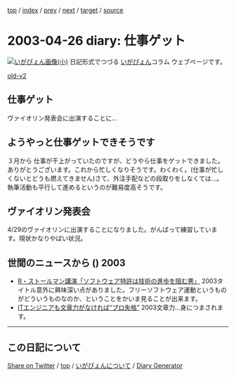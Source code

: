 [top](../index.html) 
 / [index](index.html) 
 / [prev](https://igapyon.github.io/diary/2003/ig030424.html) 
 / [next](https://igapyon.github.io/diary/2003/ig030430.html) 
 / [target](https://igapyon.github.io/diary/2003/ig030426.html) 
 / [source](https://github.com/igapyon/diary/blob/gh-pages/2003/ig030426.html.src.md) 

2003-04-26 diary: 仕事ゲット
=====================================================================================================
[![いがぴょん画像(小)](https://igapyon.github.io/diary/images/iga200306s.jpg "いがぴょん")](https://igapyon.github.io/diary/memo/memoigapyon.html) 日記形式でつづる [いがぴょん](https://igapyon.github.io/diary/memo/memoigapyon.html)コラム ウェブページです。

[old-v2](ig030426-orig.html)

## 仕事ゲット

ヴァイオリン発表会に出演することに…


## ようやっと仕事ゲットできそうです

３月から 仕事が干上がっていたのですが、どうやら仕事をゲットできました。ありがとうございます。これから忙しくなりそうです。わくわく。(仕事が忙しくないとどうも燃えてきません)さて、外注手配などの段取りをしなくては…。執筆活動も平行して進めるというのが難易度高そうです。

## ヴァイオリン発表会

4/29のヴァイオリンに出演することになりました。がんばって練習しています。現状かなりやばい状況。

## 世間のニュースから () 2003

* [R・ストールマン講演「ソフトウェア特許は技術の進歩を阻む悪」](http://internet.watch.impress.co.jp/www/article/2003/0425/stallman.htm)  2003タイトル意外に興味深い点がありました。フリーソフトウェア運動というものがどういうものなのか、ということをかいま見ることが出来ます。
* [ITエンジニアも文章力がなければ“プロ失格”](http://itpro.nikkeibp.co.jp/free/ITPro/OPINION/20030423/1/)  2003文章力…身につまされます。

----------------------------------------------------------------------------------------------------

## この日記について

[Share on Twitter](https://twitter.com/intent/tweet?hashtags=igapyon%2Cdiary%2C%E3%81%84%E3%81%8C%E3%81%B4%E3%82%87%E3%82%93&text=%E4%BB%95%E4%BA%8B%E3%82%B2%E3%83%83%E3%83%88&url=https%3A%2F%2Figapyon.github.io%2Fdiary%2F2003%2Fig030426.html) / [top](../index.html) / [いがぴょんについて](https://igapyon.github.io/diary/memo/memoigapyon.html) / [Diary Generator](https://github.com/igapyon/igapyonv3)
